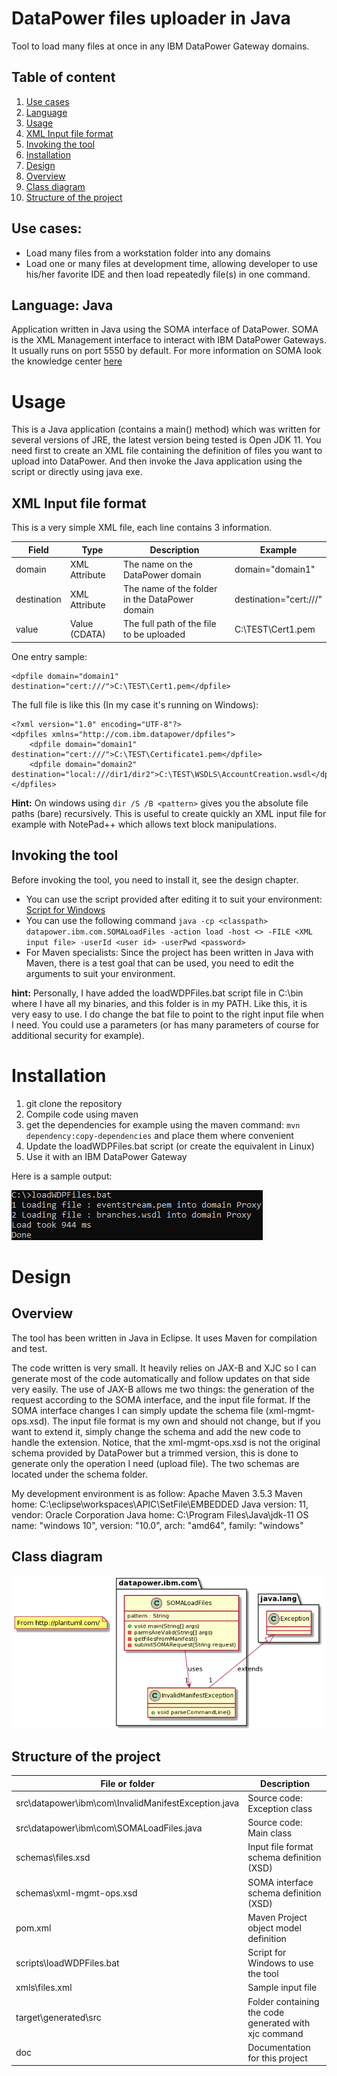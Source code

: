 # DataPower files uploader in Java
Tool to load many files at once in any IBM DataPower Gateway domains.

## Table of content
1. [Use cases](#use-cases)
1. [Language](#language)
1. [Usage](#usage)
1. [XML Input file format](#xml-input-file-format)
1. [Invoking the tool](#invoking-the-tool)
1. [Installation](#installation)
1. [Design](#design)
1. [Overview](#overview)
1. [Class diagram](#class-diagram)
1. [Structure of the project](#structure-of-the-project)


## Use cases:
* Load many files from a workstation folder into any domains
* Load one or many files at development time, allowing developer to use his/her favorite IDE and then load repeatedly file(s) in one command.

## Language: Java
Application written in Java using the SOMA interface of DataPower.
SOMA is the XML Management interface to interact with IBM DataPower Gateways. It usually runs on port 5550 by default.
For more information on SOMA look the knowledge center [here](https://www.ibm.com/support/knowledgecenter/SS9H2Y_10.0/com.ibm.dp.doc/networkaccess_xmi.html) 

# Usage
This is a Java application (contains a main() method) which was written for several versions of JRE, the latest version being tested is Open JDK 11.
You need first to create an XML file containing the definition of files you want to upload into DataPower.
And then invoke the Java application using the script or directly using java exe.

## XML Input file format
This is a very simple XML file, each line contains 3 information.

| Field       | Type          | Description                                    | Example                |
|-------------|---------------|------------------------------------------------|------------------------|
| domain      | XML Attribute | The name on the DataPower domain               | domain="domain1"       |
| destination | XML Attribute | The name of the folder in the DataPower domain | destination="cert:///" |
| value       | Value (CDATA) | The full path of the file to be uploaded       | C:\TEST\Cert1.pem      |

One entry sample: 
```
<dpfile domain="domain1" destination="cert:///">C:\TEST\Cert1.pem</dpfile>
```

The full file is like this (In my case it's running on Windows): 
```
<?xml version="1.0" encoding="UTF-8"?>
<dpfiles xmlns="http://com.ibm.datapower/dpfiles">
	<dpfile domain="domain1" destination="cert:///">C:\TEST\Certificate1.pem</dpfile>
	<dpfile domain="domain2" destination="local:///dir1/dir2">C:\TEST\WSDLS\AccountCreation.wsdl</dpfile>
</dpfiles>
```

**Hint:** On windows using `dir /S /B <pattern>` gives you the absolute file paths (bare) recursively. This is useful to create quickly an XML input file for example with NotePad++ which allows text block manipulations.

## Invoking the tool
Before invoking the tool, you need to install it, see the design chapter.

* You can use the script provided after editing it to suit your environment: [Script for Windows](./scripts/loadWDPFiles.bat)
* You can use the following command `java -cp <classpath> datapower.ibm.com.SOMALoadFiles -action load -host <> -FILE <XML input file> -userId <user id> -userPwd <password>`
* For Maven specialists: Since the project has been written in Java with Maven, there is a test goal that can be used, you need to edit the arguments to suit your environment.

**hint:** Personally, I have added the loadWDPFiles.bat script file in C:\bin where I have all my binaries, and this folder is in my PATH. Like this, it is very easy to use. I do change the bat file to point to the right input file when I need. You could use a parameters (or has many parameters of course for additional security for example).

# Installation 
1. git clone the repository
2. Compile code using maven
3. get the dependencies for example using the maven command: `mvn dependency:copy-dependencies` and place them where convenient
4. Update the loadWDPFiles.bat script (or create the equivalent in Linux)
5. Use it with an IBM DataPower Gateway

Here is a sample output:

![Sample usage](./images/sample_usage.png)

# Design
## Overview
The tool has been written in Java in Eclipse. It uses Maven for compilation and test.

The code written is very small. It heavily relies on JAX-B and XJC so I can generate most of the code automatically and follow updates on that side very easily. The use of JAX-B allows me two things: the generation of the request according to the SOMA interface, and the input file format. If the SOMA interface changes I can simply update the schema file (xml-mgmt-ops.xsd). The input file format is my own and should not change, but if you want to extend it, simply change the schema and add the new code to handle the extension. Notice, that the xml-mgmt-ops.xsd is not the original schema provided by DataPower but a trimmed version, this is done to generate only the operation I need (upload file).
The two schemas are located under the schema folder.

My development environment is as follow: 
Apache Maven 3.5.3
Maven home: C:\eclipse\workspaces\APIC\SetFile\EMBEDDED
Java version: 11, vendor: Oracle Corporation
Java home: C:\Program Files\Java\jdk-11
OS name: "windows 10", version: "10.0", arch: "amd64", family: "windows"

## Class diagram
![Classes diagram](./images/ClassesDiag.png)

## Structure of the project

| File or folder                                      | Description                                           |
|-----------------------------------------------------|-------------------------------------------------------|
| src\datapower\ibm\com\InvalidManifestException.java | Source code: Exception class                          |
| src\datapower\ibm\com\SOMALoadFiles.java            | Source code: Main class                               |
| schemas\files.xsd                                   | Input file format schema definition (XSD)             |
| schemas\xml-mgmt-ops.xsd                            | SOMA interface schema definition (XSD)                |
| pom.xml                                             | Maven Project object model definition                 |
| scripts\loadWDPFiles.bat                            | Script for Windows to use the tool                    |
| xmls\files.xml                                      | Sample input file                                     |
| target\generated\src                                | Folder containing the code generated with xjc command |
| doc                                                 | Documentation for this project                        |